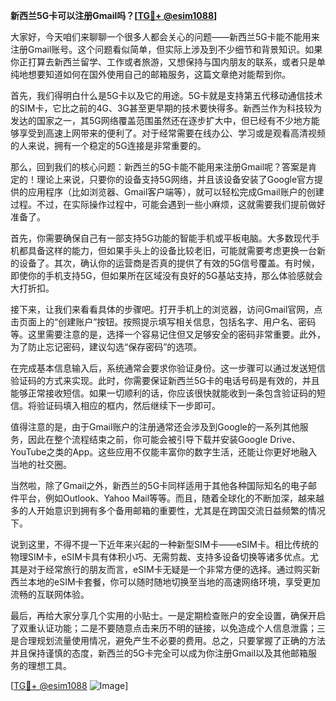 **新西兰5G卡可以注册Gmail吗？[[TG💪+ @esim1088](https://t.me/s/esim1088)]**

大家好，今天咱们来聊聊一个很多人都会关心的问题——新西兰5G卡能不能用来注册Gmail账号。这个问题看似简单，但实际上涉及到不少细节和背景知识。如果你正打算去新西兰留学、工作或者旅游，又想保持与国内朋友的联系，或者只是单纯地想要知道如何在国外使用自己的邮箱服务，这篇文章绝对能帮到你。

首先，我们得明白什么是5G卡以及它的用途。5G卡就是支持第五代移动通信技术的SIM卡，它比之前的4G、3G甚至更早期的技术要快得多。新西兰作为科技较为发达的国家之一，其5G网络覆盖范围虽然还在逐步扩大中，但已经有不少地方能够享受到高速上网带来的便利了。对于经常需要在线办公、学习或是观看高清视频的人来说，拥有一个稳定的5G连接是非常重要的。

那么，回到我们的核心问题：新西兰的5G卡能不能用来注册Gmail呢？答案是肯定的！理论上来说，只要你的设备支持5G网络，并且该设备安装了Google官方提供的应用程序（比如浏览器、Gmail客户端等），就可以轻松完成Gmail账户的创建过程。不过，在实际操作过程中，可能会遇到一些小麻烦，这就需要我们提前做好准备了。

首先，你需要确保自己有一部支持5G功能的智能手机或平板电脑。大多数现代手机都具备这样的能力，但如果手头上的设备比较老旧，可能就需要考虑更换一台新的设备了。其次，确认你的运营商是否真的提供了有效的5G信号覆盖。有时候，即使你的手机支持5G，但如果所在区域没有良好的5G基站支持，那么体验感就会大打折扣。

接下来，让我们来看看具体的步骤吧。打开手机上的浏览器，访问Gmail官网，点击页面上的“创建账户”按钮。按照提示填写相关信息，包括名字、用户名、密码等。这里需要注意的是，选择一个容易记住但又足够安全的密码非常重要。此外，为了防止忘记密码，建议勾选“保存密码”的选项。

在完成基本信息输入后，系统通常会要求你验证身份。这一步骤可以通过发送短信验证码的方式来实现。此时，你需要保证新西兰5G卡的电话号码是有效的，并且能够正常接收短信。如果一切顺利的话，你应该很快就能收到一条包含验证码的短信。将验证码填入相应的框内，然后继续下一步即可。

值得注意的是，由于Gmail账户的注册通常还会涉及到Google的一系列其他服务，因此在整个流程结束之前，你可能会被引导下载并安装Google Drive、YouTube之类的App。这些应用不仅能丰富你的数字生活，还能让你更好地融入当地的社交圈。

当然啦，除了Gmail之外，新西兰的5G卡同样适用于其他各种国际知名的电子邮件平台，例如Outlook、Yahoo Mail等等。而且，随着全球化的不断加深，越来越多的人开始意识到拥有多个备用邮箱的重要性，尤其是在跨国交流日益频繁的情况下。

说到这里，不得不提一下近年来兴起的一种新型SIM卡——eSIM卡。相比传统的物理SIM卡，eSIM卡具有体积小巧、无需剪裁、支持多设备切换等诸多优点。尤其是对于经常旅行的朋友而言，eSIM卡无疑是一个非常方便的选择。通过购买新西兰本地的eSIM卡套餐，你可以随时随地切换至当地的高速网络环境，享受更加流畅的互联网体验。

最后，再给大家分享几个实用的小贴士。一是定期检查账户的安全设置，确保开启了双重认证功能；二是不要随意点击来历不明的链接，以免造成个人信息泄露；三是合理规划流量使用情况，避免产生不必要的费用。总之，只要掌握了正确的方法并且保持谨慎的态度，新西兰的5G卡完全可以成为你注册Gmail以及其他邮箱服务的理想工具。

[[TG💪+ @esim1088](https://t.me/s/esim1088) ![Image](https://i.postimg.cc/4NQfJmqS/Snipaste-2025-05-13-00-14-12.png)]